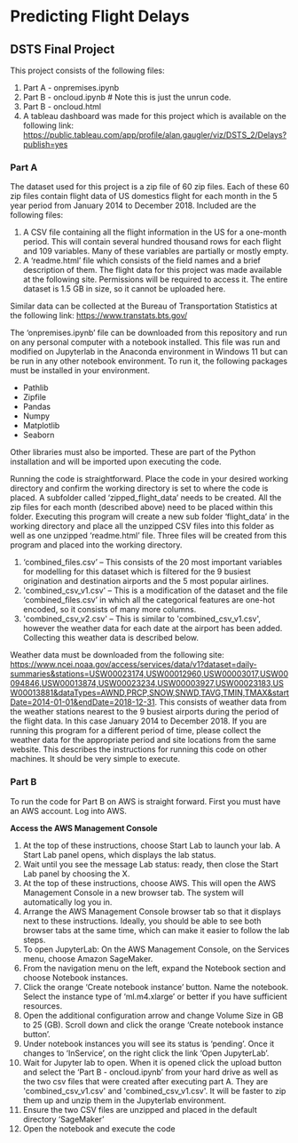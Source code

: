 # Predicting Flight Delays

## DSTS Final Project

This project consists of the following files:
1. Part A - onpremises.ipynb
2. Part B - oncloud.ipynb # Note this is just the unrun code.
3. Part B - oncloud.html
4. A tableau dashboard was made for this project which is available on the following link: https://public.tableau.com/app/profile/alan.gaugler/viz/DSTS_2/Delays?publish=yes

### Part A

The dataset used for this project is a zip file of 60 zip files. Each of these 60 zip files contain flight data of US domestics flight for each month in the 5 year period from January 2014 to December 2018. Included are the following files:
1. A CSV file containing all the flight information in the US for a one-month period. This will contain several hundred thousand rows for each flight and 109 variables. Many of these variables are partially or mostly empty.
2. A ‘readme.html’ file which consists of the field names and a brief description of them.
The flight data for this project was made available at the following site. Permissions will be required to access it. The entire dataset is 1.5 GB in size, so it cannot be uploaded here.

Similar data can be collected at the Bureau of Transportation Statistics at the following link:
https://www.transtats.bts.gov/

The ‘onpremises.ipynb’ file can be downloaded from this repository and run on any personal computer with a notebook installed. This file was run and modified on Jupyterlab in the Anaconda environment in Windows 11 but can be run in any other notebook environment.
To run it, the following packages must be installed in your environment.
* Pathlib
* Zipfile
* Pandas
* Numpy
* Matplotlib
* Seaborn

Other libraries must also be imported. These are part of the Python installation and will be imported upon executing the code.

Running the code is straightforward.
Place the code in your desired working directory and confirm the working directory is set to where the code is placed. 
A subfolder called ‘zipped_flight_data’ needs to be created. 
All the zip files for each month (described above) need to be placed within this folder. 
Executing this program will create a new sub folder ‘flight_data’ in the working directory and place all the unzipped CSV files into this folder as well as one unzipped ‘readme.html’ file. 
Three files will be created from this program and placed into the working directory.
1. ‘combined_files.csv’ – This consists of the 20 most important variables for modelling for this dataset which is filtered for the 9 busiest origination and destination airports and the 5 most popular airlines.
2. 'combined_csv_v1.csv' – This is a modification of the dataset and the file ‘combined_files.csv’ in which all the categorical features are one-hot encoded, so it consists of many more columns. 
3. 'combined_csv_v2.csv' – This is similar to 'combined_csv_v1.csv', however the weather data for each date at the airport has been added. Collecting this weather data is described below.

Weather data must be downloaded from the following site:
https://www.ncei.noaa.gov/access/services/data/v1?dataset=daily-summaries&stations=USW00023174,USW00012960,USW00003017,USW00094846,USW00013874,USW00023234,USW00003927,USW00023183,USW00013881&dataTypes=AWND,PRCP,SNOW,SNWD,TAVG,TMIN,TMAX&startDate=2014-01-01&endDate=2018-12-31.
This consists of weather data from the weather stations nearest to the 9 busiest airports during the period of the flight data. In this case January 2014 to December 2018. If you are running this program for a different period of time, please collect the weather data for the appropriate period and site locations from the same website.
This describes the instructions for running this code on other machines. It should be very simple to execute.
 
### Part B

To run the code for Part B on AWS is straight forward.
First you must have an AWS account.
Log into AWS. 

**Access the AWS Management Console**  
1.	At the top of these instructions, choose Start Lab to launch your lab. A Start Lab panel opens, which displays the lab status.
2.	Wait until you see the message Lab status: ready, then close the Start Lab panel by choosing the X.
3.	At the top of these instructions, choose AWS. This will open the AWS Management Console in a new browser tab. The system will automatically log you in.
4.	Arrange the AWS Management Console browser tab so that it displays next to these instructions. Ideally, you should be able to see both browser tabs at the same time, which can make it easier to follow the lab steps.
5.	To open JupyterLab: On the AWS Management Console, on the Services menu, choose Amazon SageMaker.
6.	From the navigation menu on the left, expand the Notebook section and choose Notebook instances.
7.	Click the orange ‘Create notebook instance’ button. Name the notebook. Select the instance type of ‘ml.m4.xlarge’ or better if you have sufficient resources.
8.	Open the additional configuration arrow and change Volume Size in GB to 25 (GB). Scroll down and click the orange ‘Create notebook instance button’.
9.	Under notebook instances you will see its status is ‘pending’. Once it changes to ‘InService’, on the right click the link ‘Open JupyterLab’.
10.	Wait for Jupyter lab to open. When it is opened click the upload button and select the ‘Part B - oncloud.ipynb’ from your hard drive as well as the two csv files that were created after executing part A. They are 'combined_csv_v1.csv' and 'combined_csv_v1.csv'. It will be faster to zip them up and unzip them in the Jupyterlab environment.
11.	Ensure the two CSV files are unzipped and placed in the default directory ‘SageMaker’
12.	Open the notebook and execute the code

